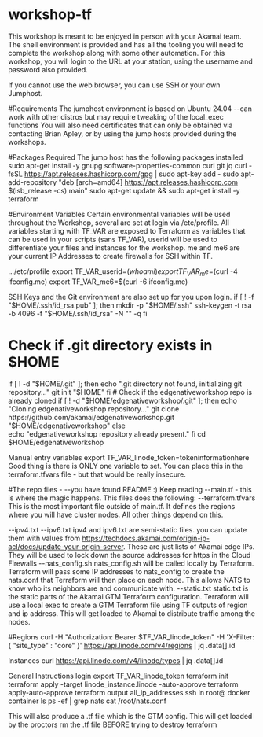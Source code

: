 # workshop-tf
This workshop is meant to be enjoyed in person with your Akamai team. The shell environment is provided and has all the tooling you will need to complete the workshop along with some other automation.
For this workshop, you will login to the URL at your station, using the username and password also provided.

If you cannot use the web browser, you can use SSH or your own Jumphost.

#Requirements
The jumphost environment is based on Ubuntu 24.04
  --can work with other distros but may require tweaking of the local_exec functions
You will also need certificates that can only be obtained via contacting Brian Apley, or by using the jump hosts provided during the workshops.
  
#Packages Required
The jump host has the following packages installed
sudo apt-get install -y gnupg software-properties-common curl git jq
curl -fsSL https://apt.releases.hashicorp.com/gpg | sudo apt-key add -
sudo apt-add-repository "deb [arch=amd64] https://apt.releases.hashicorp.com $(lsb_release -cs) main"
sudo apt-get update && sudo apt-get install -y terraform

#Environment Variables
Certain environmental variables will be used throughout the Workshop, several are set at login via /etc/profile. All variables starting with TF_VAR are exposed to Terraform as variables that can be used in your scripts (sans TF_VAR), userid will be used to differentiate your files and instances for the workshop. me and me6 are your current IP Addresses to create firewalls for SSH within TF.

.../etc/profile
export TF_VAR_userid=$(whoami)
export TF_VAR_me=$(curl -4 ifconfig.me)
export TF_VAR_me6=$(curl -6 ifconfig.me)

SSH Keys and the Git environment are also set up for you upon login.
  if [ ! -f "$HOME/.ssh/id_rsa.pub" ]; then
	  mkdir -p "$HOME/.ssh"
	  ssh-keygen -t rsa -b 4096 -f "$HOME/.ssh/id_rsa" -N "" -q
  fi
  # Check if .git directory exists in $HOME 
  if [ ! -d "$HOME/.git" ]; then
   	  echo ".git directory not found, initializing git repository..."
   	  git init "$HOME" 
  fi
      	# Check if the edgenativeworkshop repo is already cloned 
  if [ ! -d "$HOME/edgenativeworkshop/.git" ]; then     
	  echo "Cloning edgenativeworkshop repository..."
   	  git clone https://github.com/akamai/edgenativeworkshop.git "$HOME/edgenativeworkshop" 
  else     
	  echo "edgenativeworkshop repository already present." 
  fi
  cd $HOME/edgenativeworkshop

Manual entry variables
export TF_VAR_linode_token=tokeninformationhere
Good thing is there is ONLY one variable to set. You can place this in the terraform.tfvars file - but that would be really insecure.

#The repo files - 
--you have found README :) Keep reading
--main.tf - this is where the magic happens. This files does the following:
  --terraform.tfvars
    This is the most important file outside of main.tf. It defines the regions where you will have cluster nodes. All other things depend on this.
    
  --ipv4.txt
  --ipv6.txt
    ipv4 and ipv6.txt are semi-static files. you can update them with values from https://techdocs.akamai.com/origin-ip-acl/docs/update-your-origin-server. These are just lists of Akamai edge IPs. They will be used to lock down the source addresses for https in the Cloud Firewalls
  --nats_config.sh
    nats_config.sh will be called locally by Terraform. Terraform will pass some IP addresses to nats_config to create the nats.conf that Terraform will then place on each node. This allows NATS to know who its neighbors are and communicate with.
  --static.txt
    static.txt is the static parts of the Akamai GTM Terraform configuration. Terraform will use a local exec to create a GTM Terraform file using TF outputs of region and ip address. This will get loaded to Akamai to distribute traffic among the nodes.
    
#Regions
curl -H "Authorization: Bearer $TF_VAR_linode_token" -H 'X-Filter: { "site_type" : "core" }' https://api.linode.com/v4/regions | jq .data[].id

Instances
curl https://api.linode.com/v4/linode/types | jq .data[].id

General Instructions
login
export TF_VAR_linode_token
terraform init
terraform apply -target linode_instance.linode -auto-approve
terraform apply-auto-approve
terraform output all_ip_addresses
ssh in root@
docker container ls
ps -ef | grep nats
cat /root/nats.conf

This will also produce a .tf file which is the GTM config. This will get loaded by the proctors
rm the .tf file BEFORE trying to destroy terraform



